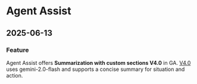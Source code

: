 # Agent Assist

## 2025-06-13

### Feature

Agent Assist offers **Summarization with custom sections V4.0** in GA. [V4.0](https://cloud.google.com/agent-assist/docs/summarization-with-custom-sections) uses gemini-2.0-flash and supports a concise summary for situation and action.

